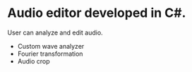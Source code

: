 # Audio editor developed in C#.

User can analyze and edit audio.

- Custom wave analyzer
- Fourier transformation
- Audio crop
